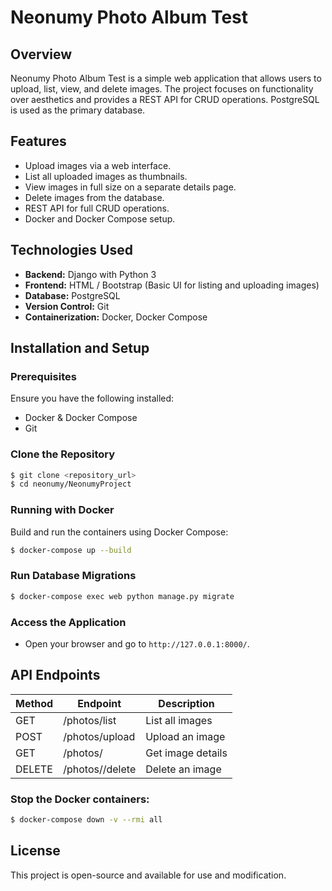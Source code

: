 # Neonumy Photo Album Test

## Overview
Neonumy Photo Album Test is a simple web application that allows users to upload, list, view, and delete images. The project focuses on functionality over aesthetics and provides a REST API for CRUD operations. PostgreSQL is used as the primary database.

## Features
- Upload images via a web interface.
- List all uploaded images as thumbnails.
- View images in full size on a separate details page.
- Delete images from the database.
- REST API for full CRUD operations.
- Docker and Docker Compose setup.

## Technologies Used
- **Backend:** Django with Python 3
- **Frontend:** HTML / Bootstrap (Basic UI for listing and uploading images)
- **Database:** PostgreSQL
- **Version Control:** Git
- **Containerization:** Docker, Docker Compose

## Installation and Setup
### Prerequisites
Ensure you have the following installed:
- Docker & Docker Compose
- Git

### Clone the Repository
```sh
$ git clone <repository_url>
$ cd neonumy/NeonumyProject
```


### Running with Docker
Build and run the containers using Docker Compose:
```sh
$ docker-compose up --build
```

### Run Database Migrations
```sh
$ docker-compose exec web python manage.py migrate
```

### Access the Application
- Open your browser and go to `http://127.0.0.1:8000/`.

## API Endpoints
| Method  | Endpoint        | Description                |
|---------|---------------|---------------------------|
| GET     | /photos/list   | List all images           |
| POST    | /photos/upload   | Upload an image           |
| GET     | /photos/<id> | Get image details       |
| DELETE  | /photos/<id>/delete | Delete an image         |

### Stop the Docker containers:
```sh
$ docker-compose down -v --rmi all
```
## License
This project is open-source and available for use and modification.
